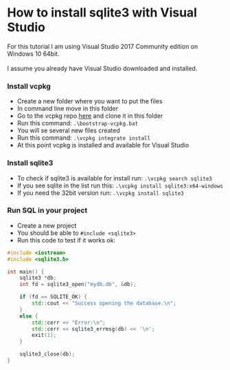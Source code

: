 # How to install sqlite3 with Visual Studio

For this tutorial I am using Visual Studio 2017 Community edition on Windows 10 64bit.<br/>
<br/>
I assume you already have Visual Studio downloaded and installed.

### Install vcpkg

- Create a new folder where you want to put the files
- In command line move in this folder
- Go to the vcpkg repo [here](https://github.com/microsoft/vcpkg) and clone it in this folder
- Run this command: `.\bootstrap-vcpkg.bat`
- You will se several new files created
- Run this command: `.\vcpkg integrate install`
- At this point vcpkg is installed and available for Visual Studio

### Install sqlite3

- To check if sqlite3 is available for install run: `.\vcpkg search sqlite3`
- If you see sqlite in the list run this: `.\vcpkg install sqlite3:x64-windows`
- If you need the 32bit version run: `.\vcpkg install sqlite3`

### Run SQL in your project

- Create a new project
- You should be able to `#include <sqlite3>`
- Run this code to test if it works ok:
```C++
#include <iostream>
#include <sqlite3.h>

int main() {
	sqlite3 *db;
	int fd = sqlite3_open("mydb.db", &db);

	if (fd == SQLITE_OK) {
		std::cout << "Success opening the database.\n";
	}
	else {
		std::cerr << "Error:\n";
		std::cerr << sqlite3_errmsg(db) << '\n';
		exit(1);
	}

	sqlite3_close(db);
}
```
